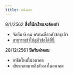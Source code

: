 ```yaml
---
title: หน้าแรก
---
```


8/1/2562 **สิ่งที่นักเรียนจะต้องทำ**
- จัดทีม 6 คน พร้อมเลือกหัวข้อธุรกิจ 
- [สามารถเข้าไปดูหัวข้อได้ที่นี่](/technopreneurplan.md)

28/12/2561 **ปิดรับคำตอบ**
- อาชีพใหม่ในอนาคต
- เขียนจดหมายถึงตัวเองในอนาคต
